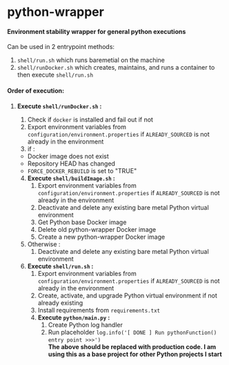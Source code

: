 # python-wrapper
#### Environment stability wrapper for general python executions

Can be used in 2 entrypoint methods:
1. `shell/run.sh` which runs baremetial on the machine
2. `shell/runDocker.sh` which creates, maintains, and runs a container to then execute `shell/run.sh`


#### Order of execution:
1. **Execute `shell/runDocker.sh` :**
    1. Check if `docker` is installed and fail out if not
    2. Export environment variables from `configuration/environment.properties` if `ALREADY_SOURCED` is not already in the environment
    3. if :
    * Docker image does not exist
    * Repository HEAD has changed
    * `FORCE_DOCKER_REBUILD` is set to "TRUE"
        
    4. **Execute `shell/buildImage.sh` :**
        1. Export environment variables from `configuration/environment.properties` if `ALREADY_SOURCED` is not already in the environment
        2. Deactivate and delete any existing bare metal Python virtual environment
        3. Get Python base Docker image
        4. Delete old python-wrapper Docker image
        5. Create a new python-wrapper Docker image
    5. Otherwise : 
        1. Deactivate and delete any existing bare metal Python virtual environment
    6. **Execute `shell/run.sh` :**
        1. Export environment variables from `configuration/environment.properties` if `ALREADY_SOURCED` is not already in the environment
        2. Create, activate, and upgrade Python virtual environment if not already existing
        3. Install requirements from `requirements.txt`
        4. **Execute `python/main.py` :**
            1. Create Python log handler
            2. Run placeholder `log.info('[ DONE ] Run pythonFunction() entry point >>>')`
            **<br>The above should be replaced with production code. I am using this as a base project for other Python projects I start**

